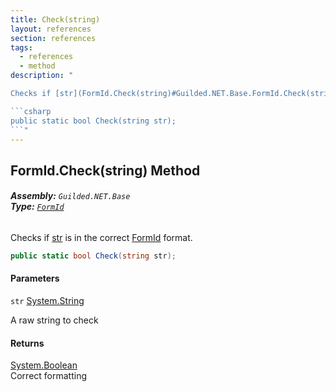```yaml
---
title: Check(string)
layout: references
section: references
tags:
  - references
  - method
description: "

Checks if [str](FormId.Check(string)#Guilded.NET.Base.FormId.Check(string).str 'Guilded.NET.Base.FormId.Check(string).str') is in the correct [FormId](FormId 'Guilded.NET.Base.FormId') format.

```csharp
public static bool Check(string str);
```"
---
```


## FormId.Check(string) Method
###### **Assembly:** `Guilded.NET.Base`<br/>**Type:** [`FormId`](FormId 'Guilded.NET.Base.FormId')

Checks if [str](FormId.Check(string)#Guilded.NET.Base.FormId.Check(string).str 'Guilded.NET.Base.FormId.Check(string).str') is in the correct [FormId](FormId 'Guilded.NET.Base.FormId') format.

```csharp
public static bool Check(string str);
```
#### Parameters

<a name='Guilded.NET.Base.FormId.Check(string).str'></a>

`str` [System.String](https://docs.microsoft.com/en-us/dotnet/api/System.String 'System.String')

A raw string to check

#### Returns
[System.Boolean](https://docs.microsoft.com/en-us/dotnet/api/System.Boolean 'System.Boolean')  
Correct formatting